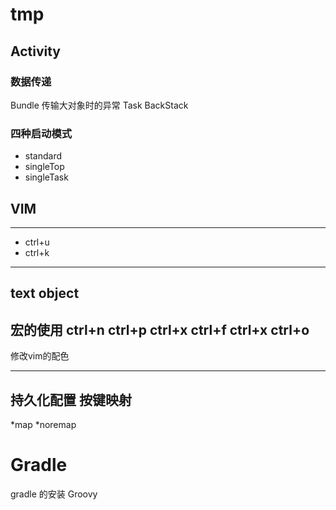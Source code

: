 # tmp
## Activity

### 数据传递
Bundle
传输大对象时的异常
Task
BackStack
### 四种启动模式
- standard
- singleTop
- singleTask
## VIM
---
- ctrl+u
- ctrl+k
---
text object
--- 

宏的使用
ctrl+n ctrl+p
ctrl+x ctrl+f
ctrl+x ctrl+o
---

修改vim的配色

---
持久化配置
按键映射
---
*map
*noremap

# Gradle
gradle 的安装
Groovy

